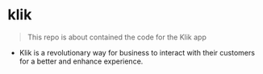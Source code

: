 # klik

> This repo is about contained the code for the Klik app 
- Klik is a revolutionary way for business to interact with their customers for a better and enhance experience.
